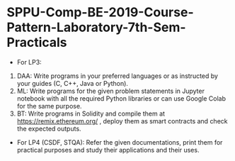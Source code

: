# SPPU-Comp-BE-2019-Course-Pattern-Laboratory-7th-Sem-Practicals
* For LP3:
1. DAA: Write programs in your preferred languages or as instructed by your guides (C, C++, Java or Python).
2. ML: Write programs for the given problem statements in Jupyter notebook with all the required Python libraries or can use Google Colab for the same purpose.
3. BT: Write programs in Solidity and compile them at https://remix.ethereum.org/ , deploy them as smart contracts and check the expected outputs.
* For LP4 (CSDF, STQA): Refer the given documentations, print them for practical purposes and study their applications and their uses.
